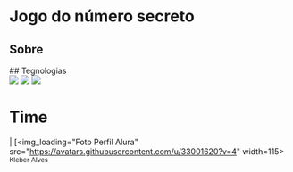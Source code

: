 <h1> Jogo do número secreto </h1>
<h2> Sobre </h2>
## Tegnologias 
<div> 
  <img src = "https://img.shields.io/badge/html%20-239120?style-for-the-badge&logo-html5&lococolor-white">
  <img src = "https://img.shields.io/badge/css-239120?&style-for-the-badge&logo-html5&lococolor-white">
  <img src ="https://img.shields.io/badge/Javascript-F7DF1E?style-for-the-badge&logo-html5&lococolor-black">
</div>

# Time
| [<img_loading="Foto Perfil Alura" src="https://avatars.githubusercontent.com/u/33001620?v=4" width=115><br><sub>Kleber Alves</sub>
